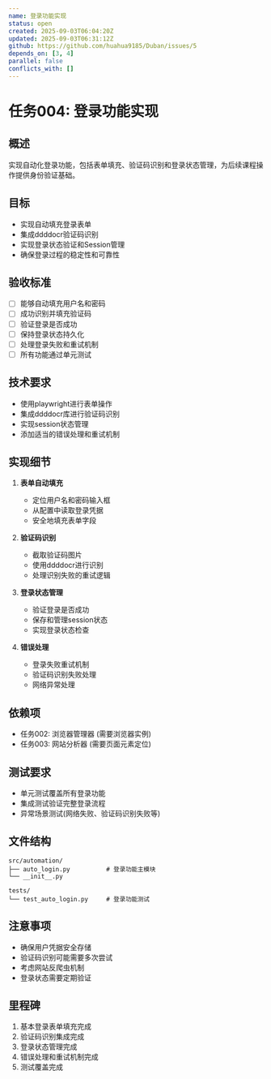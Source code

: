 ```yaml
---
name: 登录功能实现
status: open
created: 2025-09-03T06:04:20Z
updated: 2025-09-03T06:31:12Z
github: https://github.com/huahua9185/Duban/issues/5
depends_on: [3, 4]
parallel: false
conflicts_with: []
---
```


# 任务004: 登录功能实现

## 概述
实现自动化登录功能，包括表单填充、验证码识别和登录状态管理，为后续课程操作提供身份验证基础。

## 目标
- 实现自动填充登录表单
- 集成ddddocr验证码识别
- 实现登录状态验证和Session管理
- 确保登录过程的稳定性和可靠性

## 验收标准
- [ ] 能够自动填充用户名和密码
- [ ] 成功识别并填充验证码
- [ ] 验证登录是否成功
- [ ] 保持登录状态持久化
- [ ] 处理登录失败和重试机制
- [ ] 所有功能通过单元测试

## 技术要求
- 使用playwright进行表单操作
- 集成ddddocr库进行验证码识别
- 实现session状态管理
- 添加适当的错误处理和重试机制

## 实现细节
1. **表单自动填充**
   - 定位用户名和密码输入框
   - 从配置中读取登录凭据
   - 安全地填充表单字段

2. **验证码识别**
   - 截取验证码图片
   - 使用ddddocr进行识别
   - 处理识别失败的重试逻辑

3. **登录状态管理**
   - 验证登录是否成功
   - 保存和管理session状态
   - 实现登录状态检查

4. **错误处理**
   - 登录失败重试机制
   - 验证码识别失败处理
   - 网络异常处理

## 依赖项
- 任务002: 浏览器管理器 (需要浏览器实例)
- 任务003: 网站分析器 (需要页面元素定位)

## 测试要求
- 单元测试覆盖所有登录功能
- 集成测试验证完整登录流程
- 异常场景测试(网络失败、验证码识别失败等)

## 文件结构
```
src/automation/
├── auto_login.py          # 登录功能主模块
└── __init__.py

tests/
└── test_auto_login.py     # 登录功能测试
```

## 注意事项
- 确保用户凭据安全存储
- 验证码识别可能需要多次尝试
- 考虑网站反爬虫机制
- 登录状态需要定期验证

## 里程碑
1. 基本登录表单填充完成
2. 验证码识别集成完成
3. 登录状态管理完成
4. 错误处理和重试机制完成
5. 测试覆盖完成